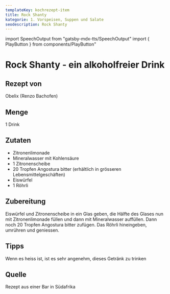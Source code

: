 ```yaml
---
templateKey: kochrezept-item
title: Rock Shanty
kategorie: 1. Vorspeisen, Suppen und Salate
seodescription: Rock Shanty
---
```

import SpeechOutput from "gatsby-mdx-tts/SpeechOutput"
import { PlayButton } from components/PlayButton"

<SpeechOutput id="kochrezept-obelix-rock-shanty" customPlayButton={PlayButton}>

# Rock Shanty - ein alkoholfreier Drink

## Rezept von

Obelix (Renzo Bachofen)

## Menge
1 Drink


## Zutaten
- Zitronenlimonade
- Mineralwasser mit Kohlensäure
- 1 Zitronenscheibe
- 20 Tropfen Angostura bitter (erhältlich in grösseren Lebensmittelgeschäften)
- Eiswürfel
- 1 Röhrli


## Zubereitung
Eiswürfel und Zitronenscheibe in ein Glas geben, die Hälfte des Glases nun mit Zitronenlimonade füllen und dann mit Mineralwasser auffüllen. Dann noch 20 Tropfen Angostura bitter zufügen.
Das Röhrli hineingeben, umrühren und geniessen. 

## Tipps
Wenn es heiss ist, ist es sehr angenehm, dieses Getränk zu trinken

## Quelle
Rezept aus einer Bar in Südafrika


</SpeechOutput>